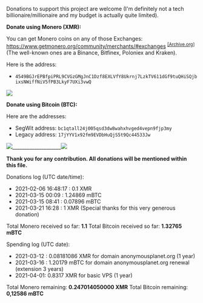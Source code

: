 Donations to support this project are welcome (I'm definitely not a tech billionaire/millionaire and my budget is actually quite limited).

**Donate using Monero (XMR):**

You can get Monero coins on any of those Exchanges: <https://www.getmonero.org/community/merchants/#exchanges> <sup>[[Archive.org]][4]</sup> (The well-known ones are a Binance, Bitfinex, Poloniex and Kraken).

Here is the address:

- ```4549BGJrEPBfpiPRL9CVGzGMgJnC1Dzf8EXLVfY8Ukrnj7LzkTV611dGf9tuQHiSQjbixsNWiffNiV5fPB3LkyF7UXi3vwQ```

![][1]

**Donate using Bitcoin (BTC):**

Here are the addresses:

- SegWit address: ```bc1qtall24j005qsd3dw8wahxhvged4vepn9fjp3my```
- Legacy address: ```17jYYV1x92fm9EVDbHuQjS5t9Qc44533Jw```

![][2]____________________![][3]

**Thank you for any contribution. All donations will be mentioned within this file.**
    
Donations log (UTC date/time):

- 2021-02-06 16:48:17 : 0.1 XMR
- 2021-03-15 00:09 : 1.24869 mBTC
- 2021-03-15 08:41 : 0.07896 mBTC
- 2021-03-21 16:28 : 1 XMR (Special thanks for this very generous donation)

Total Monero received so far: **1.1**
Total Bitcoin received so far: **1.32765 mBTC**

Spending log (UTC date):

- 2021-03-12 : 0.08181086 XMR for domain anonymousplanet.org (1 year)
- 2021-03-16 : 1.20179 mBTC for domain anonymousplanet.org renewal (extension 3 years)
- 2021-04-01:  0.8317 XMR for basic VPS (1 year)

Total Monero remaining: **0.247014050000 XMR**
Total Bitcoin remaining: **0,12586 mBTC**

[1]: media/monero.jpg
[2]: media/bitcoin-segwit.jpg
[3]: media/bitcoin-legacy.jpg
[4]: https://web.archive.org/web/https://www.getmonero.org/community/merchants/#exchanges